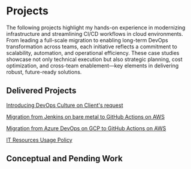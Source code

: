 # Projects

The following projects highlight my hands-on experience in modernizing infrastructure and streamlining CI/CD workflows in cloud environments. From leading a full-scale migration to enabling long-term DevOps transformation across teams, each initiative reflects a commitment to scalability, automation, and operational efficiency. These case studies showcase not only technical execution but also strategic planning, cost optimization, and cross-team enablement—key elements in delivering robust, future-ready solutions.

## Delivered Projects

[Introducing DevOps Culture on Client's request](/project_2_devops_modernization.md)

[Migration from Jenkins on bare metal to GitHub Actions on AWS](/project_1_ci_cd_migration_1.md)

[Migration from Azure DevOps on GCP to GitHub Actions on AWS](/project_3_ci_cd_migration_2.md)

[IT Resources Usage Policy](/project_4_caretaking_manual.md)

## Conceptual and Pending Work
